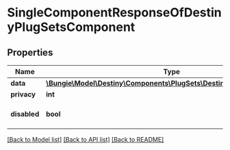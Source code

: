 # SingleComponentResponseOfDestinyPlugSetsComponent

## Properties
Name | Type | Description | Notes
------------ | ------------- | ------------- | -------------
**data** | [**\Bungie\Model\Destiny\Components\PlugSets\DestinyPlugSetsComponent**](DestinyPlugSetsComponent.md) |  | [optional] 
**privacy** | **int** |  | [optional] 
**disabled** | **bool** | If true, this component is disabled. | [optional] 

[[Back to Model list]](../README.md#documentation-for-models) [[Back to API list]](../README.md#documentation-for-api-endpoints) [[Back to README]](../README.md)


